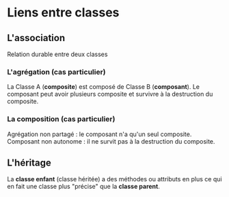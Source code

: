 # Liens entre classes

## L'association

Relation durable entre deux classes

### L'agrégation (cas particulier)

La Classe A (**composite**) est composé de Classe B (**composant**).
Le composant peut avoir plusieurs composite et survivre à la destruction du composite.

### La composition (cas particulier)

Agrégation non partagé : le composant n'a qu'un seul composite.
Composant non autonome : il ne survit pas à la destruction du composite.

## L'héritage

La **classe enfant** (classe héritée) a des méthodes ou attributs en plus ce qui en fait une classe plus "précise" que la **classe parent**.
